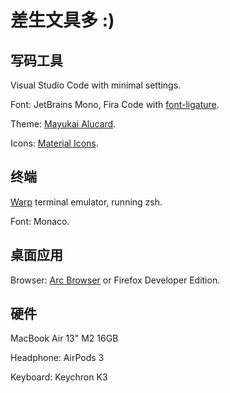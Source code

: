 # 差生文具多 :)

## ️写码工具

Visual Studio Code with minimal settings.

Font: JetBrains Mono, Fira Code with [font-ligature](https://fonts.google.com/knowledge/glossary/ligature).

Theme: [Mayukai Alucard](https://marketplace.visualstudio.com/items?itemName=GulajavaMinistudio.mayukaithemevsc).

Icons: [Material Icons](https://marketplace.visualstudio.com/items?itemName=Equinusocio.vsc-material-theme-icons).

## 终端

[Warp](https://www.warp.dev/) terminal emulator, running zsh.

Font: Monaco.

## 桌面应用

Browser: [Arc Browser](https://arc.net/) or Firefox Developer Edition.

## 硬件

MacBook Air 13" M2 16GB

Headphone: AirPods 3

Keyboard: Keychron K3
